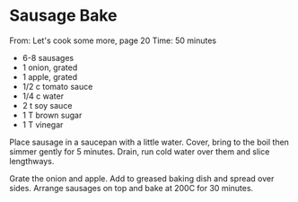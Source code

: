 # Sausage Bake
From: Let's cook some more, page 20
Time: 50 minutes

* 6-8 sausages
* 1 onion, grated
* 1 apple, grated
* 1/2 c tomato sauce
* 1/4 c water
* 2 t soy sauce
* 1 T brown sugar
* 1 T vinegar

Place sausage in a saucepan with a little water.  Cover, bring to the boil then simmer gently for 5 minutes.  Drain, run cold water over them and slice lengthways.

Grate the onion and apple.  Add to greased baking dish and spread over sides.  Arrange sausages on top and bake at 200C for 30 minutes.

